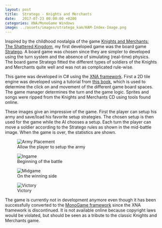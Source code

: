 ```yaml
---
layout: post
title:  Stratego - Knights and Merchants
date:   2017-07-23 00:00:00 +0200
categories: XNA/MonoGame Windows
image: ../assets/images/stratego_kam/KAM-Index-Image.png
---
```


Inspired by the childhood nostalgia of the game [Knights and Merchants: The Shattered Kingdom][wikipedia-kam], my first developed game was the board game [Stratego][wikipedia-stratego]. A board game was chosen since they are simpler to developed using the turn system and the absence of simulating (real-time) physics. The board game Stratego fitted the different types of soldiers of the Knights and Merchants quite well and was not as complicated rule-wise.

This game was developed in C# using the [XNA framework][wikipedia-xna]. First a 2D tile engine was developed using a tutorial from [this book][book-xna], which is used to determine the click on and movement of the different game board spaces. The game manager determines the turn and the game logic. Sprites and songs were ripped from the Knights and Merchants CD using tools found online.

These images give an impressive of the game. First the player can setup his army and save/load his favorite setup strategies. The chosen setup is then used for the game while the AI chooses a setup. Each turn the player can move a soldier according to the Stratego rules as shown in the mid-battle image. When the game is over, the statistics are shown.

<DIV class="figure-block">
    <figure class="center-image">
        <img src="{{site.url}}/assets/images/stratego_kam/ArmyPlacement.png" alt="Army Placement"/>
        <figcaption>Allow the player to setup the army</figcaption>
    </figure>
    <figure class="center-image">
        <img src="{{site.url}}/assets/images/stratego_kam/Ingame.png" alt="Ingame"/>
        <figcaption>Beginning of the battle</figcaption>
    </figure>
    <figure class="center-image">
        <img src="{{site.url}}/assets/images/stratego_kam/Midgame.png" alt="Midgame"/>
        <figcaption>On the winning side</figcaption>
    </figure>
    <figure class="center-image">
        <img src="{{site.url}}/assets/images/stratego_kam/Victory.png" alt="Victory"/>
        <figcaption>Victory</figcaption>
    </figure>
</DIV>

The game is currently not in development anymore even though it has been successfully converted to the [MonoGame framework][monogame] since the XNA framework is discontinued. It is not available online because copyright laws would be violated, but should be seen as a tribute to the classic Knights and Merchants game.

[wikipedia-kam]: https://en.wikipedia.org/wiki/Knights_and_Merchants:_The_Shattered_Kingdom
[wikipedia-stratego]: https://en.wikipedia.org/wiki/Stratego
[wikipedia-xna]: https://en.wikipedia.org/wiki/Microsoft_XNA
[book-xna]: https://www.packtpub.com/game-development/xna-40-game-development-example-beginners-guide
[monogame]: http://www.monogame.net
